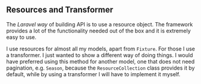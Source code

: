 ## Resources and Transformer

The _Laravel way_ of building API is to use a resource object. The framework provides a lot of
the functionality needed out of the box and it is extremely easy to use.

I use resources for almost all my models, apart from `Fixture`. For those I use a transformer.
I just wanted to show a different way of doing things. I would have preferred using this method
for another model, one that does not need pagination, e.g. `Season`, because the `ResourceCollection`
class provides it by default, while by using a transformer I will have to implement it myself.
